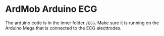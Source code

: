 # ArdMob Arduino ECG

The arduino code is in the inner folder `/ECG`.
Make sure it is running on the Arduino Mega that is connected to the ECG electtrodes.